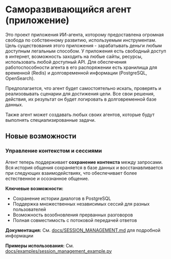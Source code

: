# Саморазвивающийся агент (приложение)

Это проект приложения ИИ-агента, которому предоставлена огромная свобода по собственному развитию, используемым инструментам. Цель существования этого приложения - зарабатывать деньги любым доступным легальным способом. У приложения есть свободный доступ в интернет, возможность заходить на любые сайты, ресурсы, использовать любой доступный API. Для обеспечения работоспособности агента в его распоряжении есть хранилища для временной (Redis) и долговременной информации (PostgreSQL, OpenSearch).

Предполагается, что агент будет самостоятельно искать, проверять и реализовывать сценарии для достижения цели. Все свои решения, действия, их результат он будет логировать в долговременной базе данных.

Также агент может создавать любых своих агентов, которые будут выполнять специализированные задачи.

## Новые возможности

### Управление контекстом и сессиями

Агент теперь поддерживает **сохранение контекста** между запросами. Вся история общения сохраняется в базе данных и восстанавливается при следующих взаимодействиях, что обеспечивает более естественное и осознанное общение.

**Ключевые возможности:**
- Сохранение истории диалогов в PostgreSQL
- Поддержка множественных независимых сессий для разных пользователей
- Возможность возобновления прерванных разговоров
- Полная совместимость с потоковой передачей ответов

**Документация:** См. [docs/SESSION_MANAGEMENT.md](docs/SESSION_MANAGEMENT.md) для подробной информации

**Примеры использования:** См. [docs/examples/session_management_example.py](docs/examples/session_management_example.py)
